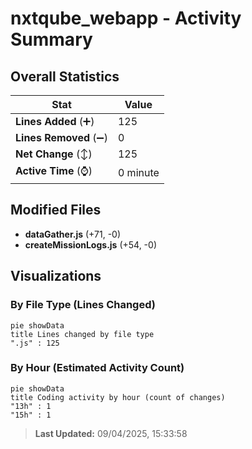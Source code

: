 # nxtqube_webapp - Activity Summary 

## Overall Statistics

| Stat                   | Value                                                             |
| ---------------------- | ----------------------------------------------------------------- |
| **Lines Added** (➕)   | 125                                          |
| **Lines Removed** (➖) | 0                                        |
| **Net Change** (↕)    | 125                |
| **Active Time** (⌚)   | 0 minute |


## Modified Files
- **dataGather.js** (+71, -0)
- **createMissionLogs.js** (+54, -0)

## Visualizations

### By File Type (Lines Changed)

```mermaid
pie showData
title Lines changed by file type
".js" : 125
```

### By Hour (Estimated Activity Count)

```mermaid
pie showData
title Coding activity by hour (count of changes)
"13h" : 1
"15h" : 1
```


> **Last Updated:** 09/04/2025, 15:33:58